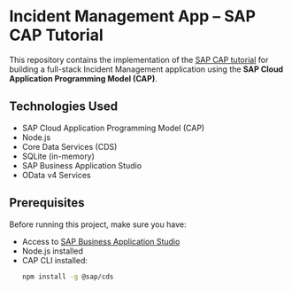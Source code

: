 # Incident Management App – SAP CAP Tutorial

This repository contains the implementation of the [SAP CAP tutorial](https://developers.sap.com/tutorials/build-cap-app.html) for building a full-stack Incident Management application using the **SAP Cloud Application Programming Model (CAP)**.

## Technologies Used

- SAP Cloud Application Programming Model (CAP)
- Node.js
- Core Data Services (CDS)
- SQLite (in-memory)
- SAP Business Application Studio
- OData v4 Services

## Prerequisites

Before running this project, make sure you have:

- Access to [SAP Business Application Studio](https://tools.hana.ondemand.com/)
- Node.js installed
- CAP CLI installed:  
  ```bash
  npm install -g @sap/cds
